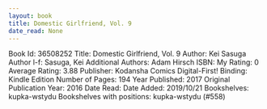 ```yaml
---
layout: book
title: Domestic Girlfriend, Vol. 9
date_read: None
---
```


Book Id: 36508252
Title: Domestic Girlfriend, Vol. 9
Author: Kei Sasuga
Author l-f: Sasuga, Kei
Additional Authors: Adam Hirsch
ISBN: 
My Rating: 0
Average Rating: 3.88
Publisher: Kodansha Comics Digital-First!
Binding: Kindle Edition
Number of Pages: 194
Year Published: 2017
Original Publication Year: 2016
Date Read: 
Date Added: 2019/10/21
Bookshelves: kupka-wstydu
Bookshelves with positions: kupka-wstydu (#558)

